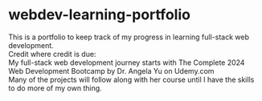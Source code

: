 # webdev-learning-portfolio
This is a portfolio to keep track of my progress in learning full-stack web development. <br />
Credit where credit is due: <br />
My full-stack web development journey starts with The Complete 2024 Web Development Bootcamp
by Dr. Angela Yu on Udemy.com <br />
Many of the projects will follow along with her course until I have the skills to do more of my own thing.
